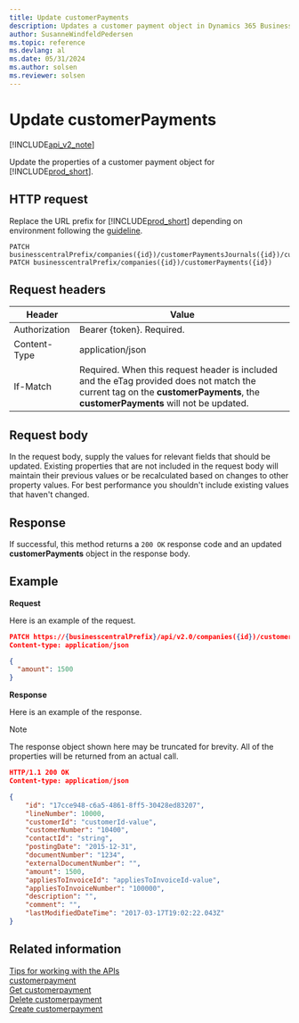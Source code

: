 ```yaml
---
title: Update customerPayments  
description: Updates a customer payment object in Dynamics 365 Business Central.
author: SusanneWindfeldPedersen
ms.topic: reference
ms.devlang: al
ms.date: 05/31/2024
ms.author: solsen
ms.reviewer: solsen
---
```


# Update customerPayments

[!INCLUDE[api_v2_note](../../../includes/api_v2_note.md)]

Update the properties of a customer payment object for [!INCLUDE[prod_short](../../../includes/prod_short.md)].

## HTTP request
Replace the URL prefix for [!INCLUDE[prod_short](../../../includes/prod_short.md)] depending on environment following the [guideline](../../v2.0/endpoints-apis-for-dynamics.md).

```
PATCH businesscentralPrefix/companies({id})/customerPaymentsJournals({id})/customerPayments({id})
PATCH businesscentralPrefix/companies({id})/customerPayments({id})
```

## Request headers

|Header        |Value                    |
|--------------|-------------------------|
|Authorization |Bearer {token}. Required.|
|Content-Type  |application/json         |
|If-Match      |Required. When this request header is included and the eTag provided does not match the current tag on the **customerPayments**, the **customerPayments** will not be updated.    |

## Request body
In the request body, supply the values for relevant fields that should be updated. Existing properties that are not included in the request body will maintain their previous values or be recalculated based on changes to other property values. For best performance you shouldn't include existing values that haven't changed.

## Response
If successful, this method returns a ```200 OK``` response code and an updated **customerPayments** object in the response body.

## Example

**Request**

Here is an example of the request.
```json
PATCH https://{businesscentralPrefix}/api/v2.0/companies({id})/customerPaymentsJournals({id})/customerPayments({id})
Content-type: application/json

{
  "amount": 1500
}
```

**Response**

Here is an example of the response. 

> [!NOTE]  
>   The response object shown here may be truncated for brevity. All of the properties will be returned from an actual call.

```json
HTTP/1.1 200 OK
Content-type: application/json

{
    "id": "17cce948-c6a5-4861-8ff5-30428ed83207",
    "lineNumber": 10000,
    "customerId": "customerId-value",
    "customerNumber": "10400",
    "contactId": "string",
    "postingDate": "2015-12-31",
    "documentNumber": "1234",
    "externalDocumentNumber": "",
    "amount": 1500,
    "appliesToInvoiceId": "appliesToInvoiceId-value",
    "appliesToInvoiceNumber": "100000",
    "description": "",
    "comment": "",
    "lastModifiedDateTime": "2017-03-17T19:02:22.043Z"
}
```
## Related information
[Tips for working with the APIs](../../../developer/devenv-connect-apps-tips.md)    
[customerpayment](../resources/dynamics_customerpayment.md)    
[Get customerpayment](dynamics_customerpayment_Get.md)    
[Delete customerpayment](dynamics_customerpayment_Delete.md)    
[Create customerpayment](dynamics_customerpayment_Create.md)    
